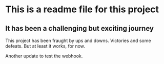 # This is a readme file for this project

## It has been a challenging but exciting journey

This project has been fraught by ups and downs. Victories and some defeats. But at least it works, for now.

Another update to test the webhook.